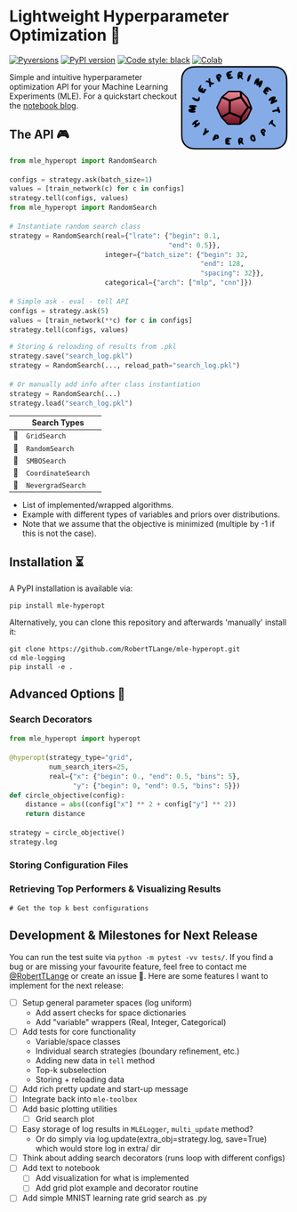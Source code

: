 # Lightweight Hyperparameter Optimization 🚀
[![Pyversions](https://img.shields.io/pypi/pyversions/mle-hyperopt.svg?style=flat-square)](https://pypi.python.org/pypi/mle-hyperopt)
[![PyPI version](https://badge.fury.io/py/mle-hyperopt.svg)](https://badge.fury.io/py/mle-hyperopt)
[![Code style: black](https://img.shields.io/badge/code%20style-black-000000.svg)](https://github.com/psf/black)
[![Colab](https://colab.research.google.com/assets/colab-badge.svg)](https://colab.research.google.com/github/RobertTLange/mle-hyperopt/blob/main/examples/getting_started.ipynb)
<a href="docs/logo_transparent.png_2"><img src="docs/logo_transparent.png" width="200" align="right" /></a>

Simple and intuitive hyperparameter optimization API for your Machine Learning Experiments (MLE). For a quickstart checkout the [notebook blog](https://github.com/RobertTLange/mle-hyperopt/blob/main/examples/getting_started.ipynb).

## The API 🎮

```python
from mle_hyperopt import RandomSearch

configs = strategy.ask(batch_size=1)
values = [train_network(c) for c in configs]
strategy.tell(configs, values)
from mle_hyperopt import RandomSearch

# Instantiate random search class
strategy = RandomSearch(real={"lrate": {"begin": 0.1,
                                        "end": 0.5}},
                        integer={"batch_size": {"begin": 32,
                                                "end": 128,
                                                "spacing": 32}},
                        categorical={"arch": ["mlp", "cnn"]})

# Simple ask - eval - tell API
configs = strategy.ask(5)
values = [train_network(**c) for c in configs]
strategy.tell(configs, values)
```

```python
# Storing & reloading of results from .pkl
strategy.save("search_log.pkl")
strategy = RandomSearch(..., reload_path="search_log.pkl")

# Or manually add info after class instantiation
strategy = RandomSearch(...)
strategy.load("search_log.pkl")
```

|              | Search Types  |             |
| -------------|-------------- | ----------- |
| 📄  |  `GridSearch`          |                    |
| 📄  |  `RandomSearch`        |                    |
| 📄  |  `SMBOSearch`          |                    |
| 📄  |  `CoordinateSearch`    |                    |
| 📄  |  `NevergradSearch`     |                    |


- List of implemented/wrapped algorithms.
- Example with different types of variables and priors over distributions.
- Note that we assume that the objective is minimized (multiple by -1 if this is not the case).

## Installation ⏳

A PyPI installation is available via:

```
pip install mle-hyperopt
```

Alternatively, you can clone this repository and afterwards 'manually' install it:

```
git clone https://github.com/RobertTLange/mle-hyperopt.git
cd mle-logging
pip install -e .
```

## Advanced Options 🚴

### Search Decorators

```python
from mle_hyperopt import hyperopt

@hyperopt(strategy_type="grid",
          num_search_iters=25,
          real={"x": {"begin": 0., "end": 0.5, "bins": 5},
                "y": {"begin": 0, "end": 0.5, "bins": 5}})
def circle_objective(config):
    distance = abs((config["x"] ** 2 + config["y"] ** 2))
    return distance

strategy = circle_objective()
strategy.log
```

### Storing Configuration Files

### Retrieving Top Performers & Visualizing Results

```
# Get the top k best configurations
```

## Development & Milestones for Next Release

You can run the test suite via `python -m pytest -vv tests/`. If you find a bug or are missing your favourite feature, feel free to contact me [@RobertTLange](https://twitter.com/RobertTLange) or create an issue :hugs:. Here are some features I want to implement for the next release:

- [ ] Setup general parameter spaces (log uniform)
  - Add assert checks for space dictionaries
  - Add "variable" wrappers (Real, Integer, Categorical)
- [ ] Add tests for core functionality
  - Variable/space classes
  - Individual search strategies (boundary refinement, etc.)
  - Adding new data in `tell` method
  - Top-k subselection
  - Storing + reloading data
- [ ] Add rich pretty update and start-up message
- [ ] Integrate back into `mle-toolbox`
- [ ] Add basic plotting utilities
  - [ ] Grid search plot
- [ ] Easy storage of log results in `MLELogger`, `multi_update` method?
  - Or do simply via log.update(extra_obj=strategy.log, save=True) which would store log in extra/ dir
- [ ] Think about adding search decorators (runs loop with different configs)
- [ ] Add text to notebook
  - [ ] Add visualization for what is implemented
  - [ ] Add grid plot example and decorator routine
- [ ] Add simple MNIST learning rate grid search as .py
